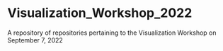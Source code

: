 # Visualization_Workshop_2022
A repository of repositories pertaining to the Visualization Workshop on September 7, 2022

